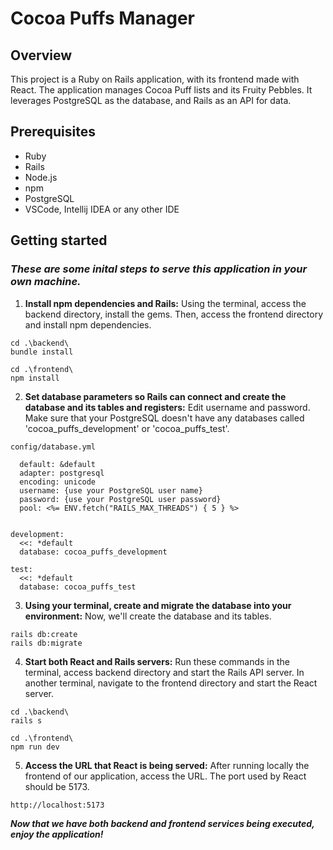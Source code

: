 # Cocoa Puffs Manager

## Overview
This project is a Ruby on Rails application, with its frontend made with React.
The application manages Cocoa Puff lists and its Fruity Pebbles.
It leverages PostgreSQL as the database, and Rails as an API for data.

## Prerequisites
* Ruby
* Rails
* Node.js
* npm
* PostgreSQL
* VSCode, Intellij IDEA or any other IDE

## Getting started
### *These are some inital steps to serve this application in your own machine.*

1. **Install npm dependencies and Rails:** Using the terminal, access the backend directory, install the gems.
Then, access the frontend directory and install npm dependencies.
```
cd .\backend\
bundle install

cd .\frontend\
npm install
```

2. **Set database parameters so Rails can connect and create the database and its tables and registers:**
Edit username and password. Make sure that your PostgreSQL doesn't have any databases called 'cocoa_puffs_development' or
'cocoa_puffs_test'.

`config/database.yml`
```
  default: &default
  adapter: postgresql
  encoding: unicode
  username: {use your PostgreSQL user name}
  password: {use your PostgreSQL user password}
  pool: <%= ENV.fetch("RAILS_MAX_THREADS") { 5 } %>


development:
  <<: *default
  database: cocoa_puffs_development

test:
  <<: *default
  database: cocoa_puffs_test
```

3. **Using your terminal, create and migrate the database into your environment:** Now, we'll create the database
and its tables.
```
rails db:create
rails db:migrate
```

4. **Start both React and Rails servers:** Run these commands in the terminal, access backend directory and start the Rails API server.
In another terminal, navigate to the frontend directory and start the React server.
```
cd .\backend\
rails s

cd .\frontend\
npm run dev
```

5. **Access the URL that React is being served:** After running locally the frontend of our application,
access the URL. The port used by React should be 5173.
```
http://localhost:5173
```

***Now that we have both backend and frontend services being executed, enjoy the application!***
